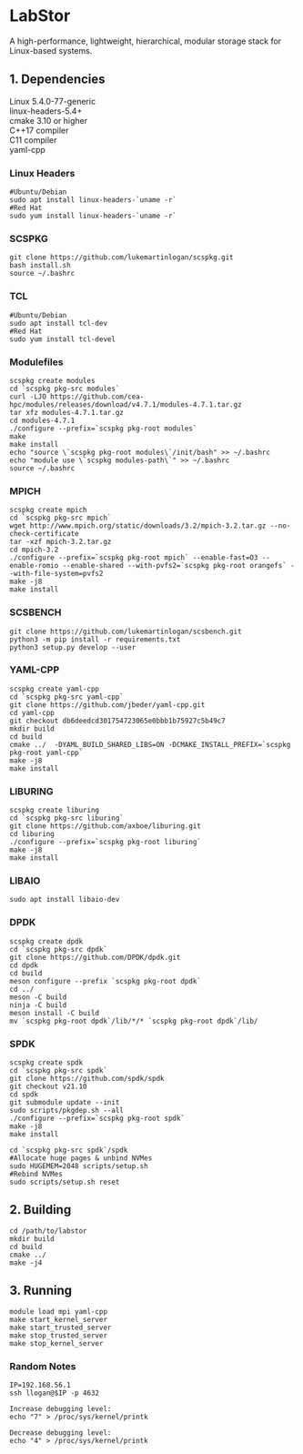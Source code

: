 
# LabStor

A high-performance, lightweight, hierarchical, modular storage stack for Linux-based systems.

## 1. Dependencies

Linux 5.4.0-77-generic  
linux-headers-5.4+  
cmake 3.10 or higher  
C++17 compiler  
C11 compiler  
yaml-cpp

### Linux Headers
```
#Ubuntu/Debian
sudo apt install linux-headers-`uname -r`
#Red Hat
sudo yum install linux-headers-`uname -r`
```

### SCSPKG
```
git clone https://github.com/lukemartinlogan/scspkg.git
bash install.sh
source ~/.bashrc
```

### TCL

```
#Ubuntu/Debian
sudo apt install tcl-dev
#Red Hat
sudo yum install tcl-devel
```

### Modulefiles
```
scspkg create modules
cd `scspkg pkg-src modules`
curl -LJO https://github.com/cea-hpc/modules/releases/download/v4.7.1/modules-4.7.1.tar.gz
tar xfz modules-4.7.1.tar.gz
cd modules-4.7.1
./configure --prefix=`scspkg pkg-root modules`
make
make install
echo "source \`scspkg pkg-root modules\`/init/bash" >> ~/.bashrc
echo "module use \`scspkg modules-path\`" >> ~/.bashrc
source ~/.bashrc
```

### MPICH
```
scspkg create mpich
cd `scspkg pkg-src mpich`
wget http://www.mpich.org/static/downloads/3.2/mpich-3.2.tar.gz --no-check-certificate
tar -xzf mpich-3.2.tar.gz
cd mpich-3.2
./configure --prefix=`scspkg pkg-root mpich` --enable-fast=O3 --enable-romio --enable-shared --with-pvfs2=`scspkg pkg-root orangefs` --with-file-system=pvfs2
make -j8
make install
```

### SCSBENCH
```
git clone https://github.com/lukemartinlogan/scsbench.git
python3 -m pip install -r requirements.txt  
python3 setup.py develop --user
```

### YAML-CPP

```
scspkg create yaml-cpp
cd `scspkg pkg-src yaml-cpp` 
git clone https://github.com/jbeder/yaml-cpp.git
cd yaml-cpp
git checkout db6deedcd301754723065e0bbb1b75927c5b49c7
mkdir build
cd build
cmake ../  -DYAML_BUILD_SHARED_LIBS=ON -DCMAKE_INSTALL_PREFIX=`scspkg pkg-root yaml-cpp`
make -j8
make install
```

### LIBURING

```
scspkg create liburing
cd `scspkg pkg-src liburing`
git clone https://github.com/axboe/liburing.git
cd liburing
./configure --prefix=`scspkg pkg-root liburing`
make -j8
make install
```

### LIBAIO

```
sudo apt install libaio-dev
```

### DPDK

```
scspkg create dpdk
cd `scspkg pkg-src dpdk`
git clone https://github.com/DPDK/dpdk.git
cd dpdk
cd build
meson configure --prefix `scspkg pkg-root dpdk`
cd ../
meson -C build
ninja -C build
meson install -C build
mv `scspkg pkg-root dpdk`/lib/*/* `scspkg pkg-root dpdk`/lib/
```

### SPDK

```
scspkg create spdk
cd `scspkg pkg-src spdk`
git clone https://github.com/spdk/spdk
git checkout v21.10
cd spdk
git submodule update --init
sudo scripts/pkgdep.sh --all
./configure --prefix=`scspkg pkg-root spdk`
make -j8
make install
```

```
cd `scspkg pkg-src spdk`/spdk
#Allocate huge pages & unbind NVMes
sudo HUGEMEM=2048 scripts/setup.sh
#Rebind NVMes
sudo scripts/setup.sh reset
```

## 2. Building

```
cd /path/to/labstor
mkdir build  
cd build
cmake ../
make -j4  
```

## 3. Running
```
module load mpi yaml-cpp
make start_kernel_server
make start_trusted_server
make stop_trusted_server
make stop_kernel_server
```

### Random Notes

```
IP=192.168.56.1
ssh llogan@$IP -p 4632
```

```
Increase debugging level:
echo "7" > /proc/sys/kernel/printk

Decrease debugging level:
echo "4" > /proc/sys/kernel/printk
```
